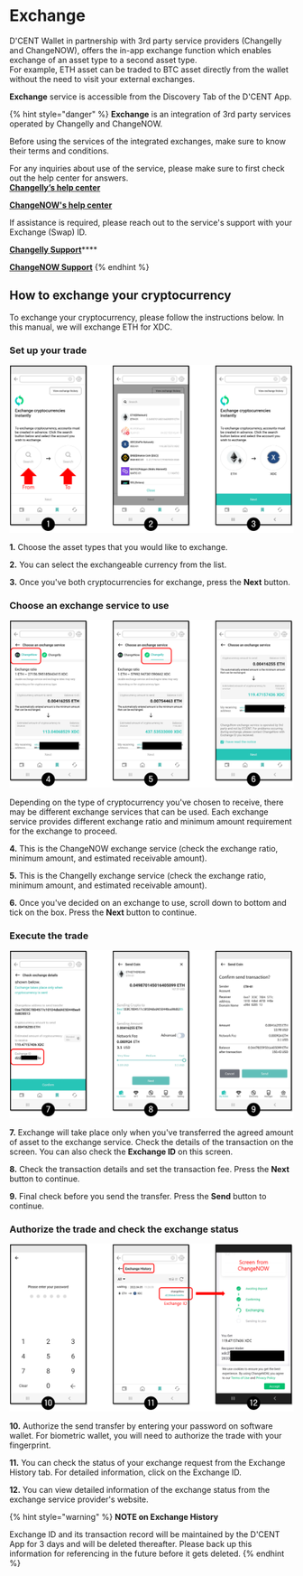 # Exchange

D'CENT Wallet in partnership with 3rd party service providers (Changelly and ChangeNOW), offers the in-app exchange function which enables exchange of an asset type to a second asset type.\
For example, ETH asset can be traded to BTC asset directly from the wallet without the need to visit your external exchanges.

**Exchange** service is accessible from the Discovery Tab of the D'CENT App.

{% hint style="danger" %}
**Exchange** is an integration of 3rd party services operated by Changelly and ChangeNOW.&#x20;

Before using the services of the integrated exchanges, make sure to know their terms and conditions.&#x20;



For any inquiries about use of the service, please make sure to first check out the help center for answers.\
[**Changelly’s help center**](https://support.changelly.com/en/support/home)&#x20;

[**ChangeNOW's help center**](https://support.changenow.io/hc/en-us)&#x20;



If assistance is required, please reach out to the service's support with your Exchange (Swap) ID.

[**Changelly Support**](https://support.changelly.com/en/support/tickets/new)****

****[**ChangeNOW Support**](https://support.changenow.io/hc/en-us/requests/new)****
{% endhint %}

## How to exchange your cryptocurrency

To exchange your cryptocurrency, please follow the instructions below. In this manual, we will exchange ETH for XDC.

### Set up your trade

![](../.gitbook/assets/ExchangeEN1.png)

**1.** Choose the asset types that you would like to exchange.

**2.** You can select the exchangeable currency from the list.

**3.** Once you've both cryptocurrencies for exchange, press the **Next** button.

### Choose an exchange service to use

![](../.gitbook/assets/ExchangeEN2.png)

Depending on the type of cryptocurrency you've chosen to receive, there may be different exchange services that can be used. Each exchange service provides different exchange ratio and minimum amount requirement for the exchange to proceed.

**4.** This is the ChangeNOW exchange service (check the exchange ratio, minimum amount, and estimated receivable amount).

**5.** This is the Changelly exchange service (check the exchange ratio, minimum amount, and estimated receivable amount).

**6.** Once you've decided on an exchange to use, scroll down to bottom and tick on the box. Press the **Next** button to continue.

### Execute the trade

![](../.gitbook/assets/ExchangeEN3.png)

**7.** Exchange will take place only when you've transferred the agreed amount of asset to the exchange service. Check the details of the transaction on the screen. You can also check the **Exchange ID** on this screen.

**8.** Check the transaction details and set the transaction fee. Press the **Next** button to continue.&#x20;

**9.** Final check before you send the transfer. Press the **Send** button to continue.&#x20;

### Authorize the trade and check the exchange status

![](<../.gitbook/assets/ExchangeEN4 (1).png>)

**10.** Authorize the send transfer by entering your password on software wallet. For biometric wallet, you will need to authorize the trade with your fingerprint.

**11.** You can check the status of your exchange request from the Exchange History tab. For detailed information, click on the Exchange ID.

**12.** You can view detailed information of the exchange status from the exchange service provider's website.

{% hint style="warning" %}
**NOTE on Exchange History**&#x20;

Exchange ID and its transaction record will be maintained by the D'CENT App for 3 days and will be deleted thereafter. Please back up this information for referencing in the future before it gets deleted.
{% endhint %}
